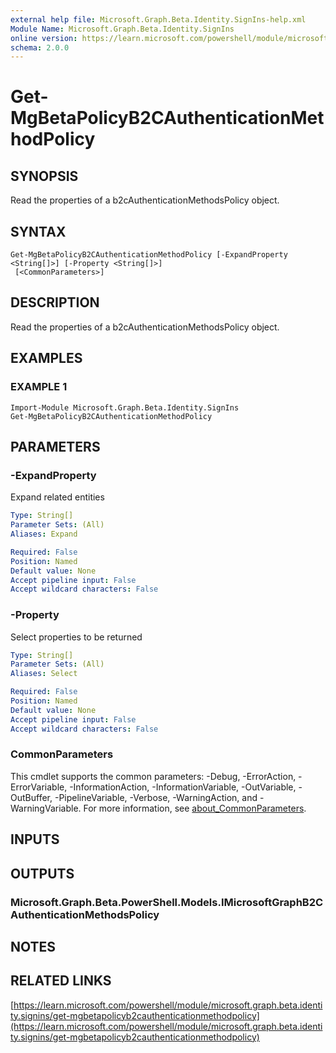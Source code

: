 ```yaml
---
external help file: Microsoft.Graph.Beta.Identity.SignIns-help.xml
Module Name: Microsoft.Graph.Beta.Identity.SignIns
online version: https://learn.microsoft.com/powershell/module/microsoft.graph.beta.identity.signins/get-mgbetapolicyb2cauthenticationmethodpolicy
schema: 2.0.0
---
```


# Get-MgBetaPolicyB2CAuthenticationMethodPolicy

## SYNOPSIS
Read the properties of a b2cAuthenticationMethodsPolicy object.

## SYNTAX

```
Get-MgBetaPolicyB2CAuthenticationMethodPolicy [-ExpandProperty <String[]>] [-Property <String[]>]
 [<CommonParameters>]
```

## DESCRIPTION
Read the properties of a b2cAuthenticationMethodsPolicy object.

## EXAMPLES

### EXAMPLE 1
```
Import-Module Microsoft.Graph.Beta.Identity.SignIns
Get-MgBetaPolicyB2CAuthenticationMethodPolicy
```

## PARAMETERS

### -ExpandProperty
Expand related entities

```yaml
Type: String[]
Parameter Sets: (All)
Aliases: Expand

Required: False
Position: Named
Default value: None
Accept pipeline input: False
Accept wildcard characters: False
```

### -Property
Select properties to be returned

```yaml
Type: String[]
Parameter Sets: (All)
Aliases: Select

Required: False
Position: Named
Default value: None
Accept pipeline input: False
Accept wildcard characters: False
```

### CommonParameters
This cmdlet supports the common parameters: -Debug, -ErrorAction, -ErrorVariable, -InformationAction, -InformationVariable, -OutVariable, -OutBuffer, -PipelineVariable, -Verbose, -WarningAction, and -WarningVariable. For more information, see [about_CommonParameters](http://go.microsoft.com/fwlink/?LinkID=113216).

## INPUTS

## OUTPUTS

### Microsoft.Graph.Beta.PowerShell.Models.IMicrosoftGraphB2CAuthenticationMethodsPolicy
## NOTES

## RELATED LINKS

[https://learn.microsoft.com/powershell/module/microsoft.graph.beta.identity.signins/get-mgbetapolicyb2cauthenticationmethodpolicy](https://learn.microsoft.com/powershell/module/microsoft.graph.beta.identity.signins/get-mgbetapolicyb2cauthenticationmethodpolicy)


